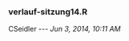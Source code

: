 
<!-- Automatically generated by RStudio [12861c30b10411e1afa60800200c9a66] -->
### verlauf-sitzung14.R
CSeidler --- *Jun 3, 2014, 10:11 AM*


